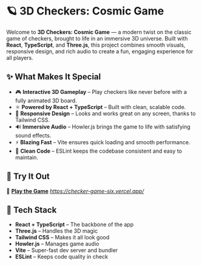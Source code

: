 # 🪐 3D Checkers: Cosmic Game

Welcome to **3D Checkers: Cosmic Game** — a modern twist on the classic game of checkers, brought to life in an immersive 3D universe. Built with **React**, **TypeScript**, and **Three.js**, this project combines smooth visuals, responsive design, and rich audio to create a fun, engaging experience for all players.

## ✨ What Makes It Special

- 🎮 **Interactive 3D Gameplay** – Play checkers like never before with a fully animated 3D board.
- ⚛️ **Powered by React + TypeScript** – Built with clean, scalable code.
- 📱 **Responsive Design** – Looks and works great on any screen, thanks to Tailwind CSS.
- 🔊 **Immersive Audio** – Howler.js brings the game to life with satisfying sound effects.
- ⚡ **Blazing Fast** – Vite ensures quick loading and smooth performance.
- 🧼 **Clean Code** – ESLint keeps the codebase consistent and easy to maintain.

## 🚀 Try It Out

🔗 **[Play the Game](#)** *https://checker-game-six.vercel.app/*

## 🧰 Tech Stack

- **React + TypeScript** – The backbone of the app
- **Three.js** – Handles the 3D magic
- **Tailwind CSS** – Makes it all look good
- **Howler.js** – Manages game audio
- **Vite** – Super-fast dev server and bundler
- **ESLint** – Keeps code quality in check
